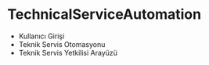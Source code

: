 # TechnicalServiceAutomation
- Kullanıcı Girişi
- Teknik Servis Otomasyonu
- Teknik Servis Yetkilisi Arayüzü

